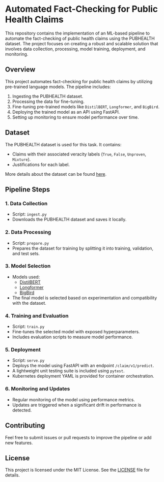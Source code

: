 # Automated Fact-Checking for Public Health Claims

This repository contains the implementation of an ML-based pipeline to automate the fact-checking of public health claims using the PUBHEALTH dataset. The project focuses on creating a robust and scalable solution that involves data collection, processing, model training, deployment, and monitoring.

## Overview

This project automates fact-checking for public health claims by utilizing pre-trained language models. The pipeline includes:
1. Ingesting the PUBHEALTH dataset.
2. Processing the data for fine-tuning.
3. Fine-tuning pre-trained models like `DistilBERT`, `Longformer`, and `BigBird`.
4. Deploying the trained model as an API using FastAPI.
5. Setting up monitoring to ensure model performance over time.

## Dataset

The PUBHEALTH dataset is used for this task. It contains:
- Claims with their associated veracity labels (`True`, `False`, `Unproven`, `Mixture`).
- Justifications for each label.

More details about the dataset can be found [here](https://huggingface.co/datasets/pubhealth).

## Pipeline Steps

### 1. Data Collection
- Script: `ingest.py`
- Downloads the PUBHEALTH dataset and saves it locally.

### 2. Data Processing
- Script: `prepare.py`
- Prepares the dataset for training by splitting it into training, validation, and test sets.

### 3. Model Selection
- Models used:
  - [DistilBERT](https://huggingface.co/austinmw/distilbert-base-uncased-finetuned-health_facts)
  - [Longformer](https://huggingface.co/nbroad/longformer-base-health-fact)
  - [BigBird](https://huggingface.co/nbroad/bigbird-base-health-fact)
- The final model is selected based on experimentation and compatibility with the dataset.

### 4. Training and Evaluation
- Script: `train.py`
- Fine-tunes the selected model with exposed hyperparameters.
- Includes evaluation scripts to measure model performance.

### 5. Deployment
- Script: `serve.py`
- Deploys the model using FastAPI with an endpoint `/claim/v1/predict`.
- A lightweight unit testing suite is included using `pytest`.
- Kubernetes deployment YAML is provided for container orchestration.

### 6. Monitoring and Updates
- Regular monitoring of the model using performance metrics.
- Updates are triggered when a significant drift in performance is detected.


## Contributing

Feel free to submit issues or pull requests to improve the pipeline or add new features.

## License

This project is licensed under the MIT License. See the [LICENSE](LICENSE) file for details.
